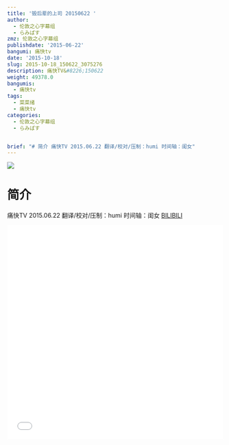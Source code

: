 ```yaml
---
title: '毁后辈的上司 20150622 '
author:
  - 伦敦之心字幕组
  - らみぱす
zmz: 伦敦之心字幕组
publishdate: '2015-06-22'
bangumi: 痛快tv
date: '2015-10-18'
slug: 2015-10-18_150622_3075276
description: 痛快TV&#8226;150622
weight: 49378.0
bangumis:
  - 痛快tv
tags:
  - 菜菜绪
  - 痛快tv
categories:
  - 伦敦之心字幕组
  - らみぱす


brief: "# 简介 痛快TV 2015.06.22 翻译/校对/压制：humi 时间轴：闺女"
---
```

![](https://i.imgur.com/1GtarcG.png)
# 简介  
 痛快TV 2015.06.22 翻译/校对/压制：humi  时间轴：闺女
  [BILIBILI](https://www.bilibili.com/video/av3075276/)

<div class="vcontainer">  <iframe class='video' src="//www.bilibili.com/blackboard/player.html?aid=3075276" width="100%" height="500" frameborder="0" allowfullscreen="allowfullscreen"></iframe></div>
